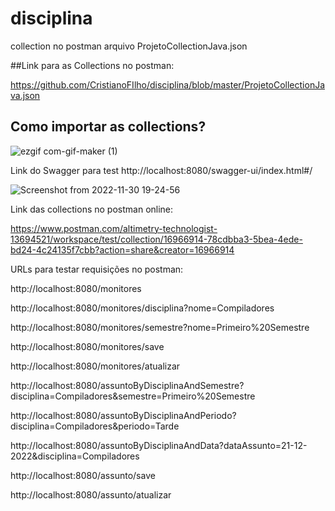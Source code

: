 
# disciplina

collection no postman arquivo ProjetoCollectionJava.json 

##Link para as Collections no postman:

https://github.com/CristianoFIlho/disciplina/blob/master/ProjetoCollectionJava.json

## Como importar as collections?

![ezgif com-gif-maker (1)](https://user-images.githubusercontent.com/54041918/204943274-8936d5cc-7d33-4054-a0e2-e16b29cc593e.gif)


Link do Swagger para test http://localhost:8080/swagger-ui/index.html#/

![Screenshot from 2022-11-30 19-24-56](https://user-images.githubusercontent.com/54041918/204921555-9a381733-e69d-4345-b0a3-e396d0b267d8.png)

Link das collections no postman online: 

https://www.postman.com/altimetry-technologist-13694521/workspace/test/collection/16966914-78cdbba3-5bea-4ede-bd24-4c24135f7cbb?action=share&creator=16966914

URLs para testar requisições no postman: 


http://localhost:8080/monitores

http://localhost:8080/monitores/disciplina?nome=Compiladores

http://localhost:8080/monitores/semestre?nome=Primeiro%20Semestre

http://localhost:8080/monitores/save

http://localhost:8080/monitores/atualizar

http://localhost:8080/assuntoByDisciplinaAndSemestre?disciplina=Compiladores&semestre=Primeiro%20Semestre 

http://localhost:8080/assuntoByDisciplinaAndPeriodo?disciplina=Compiladores&periodo=Tarde

http://localhost:8080/assuntoByDisciplinaAndData?dataAssunto=21-12-2022&disciplina=Compiladores

http://localhost:8080/assunto/save

http://localhost:8080/assunto/atualizar
